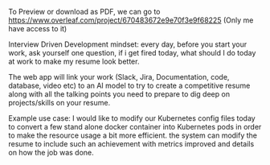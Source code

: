 To Preview or download as PDF, we can go to https://www.overleaf.com/project/670483672e9e70f3e9f68225 (Only me have access to it)

Interview Driven Development mindset: every day, before you start your work, ask yourself one question, if i get fired today, what should I do today at work to make my resume look better.

The web app will link your work (Slack, Jira, Documentation, code, database, video etc) to an AI model to try to create a competitive resume along with all the talking points you need to prepare to dig deep on projects/skills on your resume.

Example use case: I would like to modify our Kubernetes config files today to convert a few stand alone docker container into Kubernetes pods in order to make the resource usage a bit more efficient. the system can modify the resume to include such an achievement with metrics improved and details on how the job was done.
